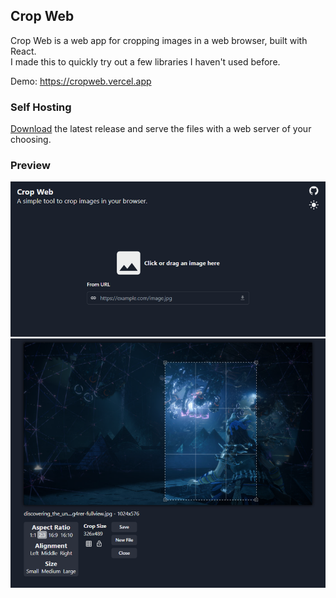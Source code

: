 ## Crop Web

Crop Web is a web app for cropping images in a web browser, built with React.  
I made this to quickly try out a few libraries I haven't used before.

Demo: https://cropweb.vercel.app

### Self Hosting
[Download](https://github.com/ac3ninja/cropweb/releases/latest/download/package.zip) the latest release and serve the files with a web server of your choosing.

### Preview
<img src="./public/preview.png">
